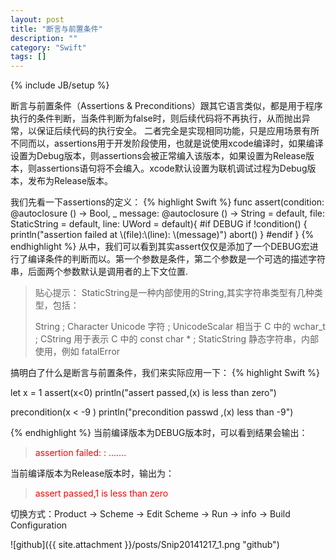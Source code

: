 ```yaml
---
layout: post
title: "断言与前置条件"
description: ""
category: "Swift"
tags: []
---
```

{% include JB/setup %}


<p>断言与前置条件（Assertions & Preconditions）跟其它语言类似，都是用于程序执行的条件判断，当条件判断为false时，则后续代码将不再执行，从而抛出异常，以保证后续代码的执行安全。
二者完全是实现相同功能，只是应用场景有所不同而以，assertions用于开发阶段使用，也就是说使用xcode编译时，如果编译设置为Debug版本，则assertions会被正常编入该版本，如果设置为Release版本，则assertions语句将不会编入。xcode默认设置为联机调试过程为Debug版本，发布为Release版本。</p>
<!--more-->
我们先看一下assertions的定义：
{% highlight Swift %}
func assert(condition: @autoclosure () -> Bool, _ message: @autoclosure () -> String = default, file: StaticString = default, line: UWord = default){
      #if DEBUG
          if !condition() {
              println("assertion failed at \(file):\(line): \(message)")
              abort()
          }
      #endif
}
{% endhighlight %}
从中，我们可以看到其实assert仅仅是添加了一个DEBUG宏进行了编译条件的判断而以。第一个参数是条件，第二个参数是一个可选的描述字符串，后面两个参数默认是调用者的上下文位置.

> 贴心提示：
>  StaticString是一种内部使用的String,其实字符串类型有几种类型，包括：
>  <p>String ; Character Unicode 字符 ; UnicodeScalar 相当于 C 中的 wchar_t ; CString 用于表示 C 中的 const char * ; StaticString 静态字符串，内部使用，例如 fatalError </p>

搞明白了什么是断言与前置条件，我们来实际应用一下：
{% highlight Swift %}

let x = 1
assert(x<0)
println("assert passed,\(x) is less than zero")

precondition(x < -9 )
println("precondition passwd ,\(x) less than -9")

{% endhighlight %}
当前编译版本为DEBUG版本时，可以看到结果会输出：   

> <span style="color: red;">assertion failed: : .......</span>

当前编译版本为Release版本时，输出为：   

> <span style="color: red;">assert passed,1 is less than zero</span> 

切换方式：Product -> Scheme -> Edit Scheme -> Run  -> info -> Build Configuration

![github]({{ site.attachment }}/posts/Snip20141217_1.png "github")


